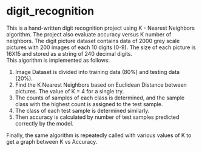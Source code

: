 # digit_recognition
This is a hand-written digit recognition project using K - Nearest Neighbors algorithm. The project also evaluate 
accuracy versus K number of neighbors. The digit picture dataset contains data of 2000 grey scale pictures with 200 
images of each 10 digits (0-9). The size of each picture is 16X15 and stored as a string of 240 decimal digits.
<br/>This algorithm is implemented as follows:
1. Image Dataset is divided into training data (80%) and testing data (20%).
2. Find the K Nearest Neighbors based on Euclidean Distance between pictures. The value of K = 4 for a single try.
3. The counts of samples of each class is determined, and the sample class with the highest count is assigned to the
   test sample.
4. The class of each test sample is determined similarly.
5. Then accuracy is calculated by number of test samples predicted correctly by the model.

Finally, the same algorithm is repeatedly called with various values of K to get a graph between K vs Accuracy.
